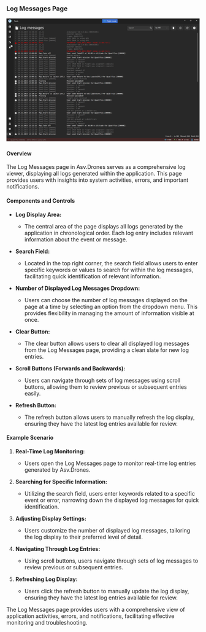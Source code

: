 ### Log Messages Page

![](images//log-page.png)

#### Overview

The Log Messages page in Asv.Drones serves as a comprehensive log viewer, displaying all logs generated within the application. This page provides users with insights into system activities, errors, and important notifications.

#### Components and Controls

- **Log Display Area:**
   - The central area of the page displays all logs generated by the application in chronological order. Each log entry includes relevant information about the event or message.

- **Search Field:**
   - Located in the top right corner, the search field allows users to enter specific keywords or values to search for within the log messages, facilitating quick identification of relevant information.

- **Number of Displayed Log Messages Dropdown:**
   - Users can choose the number of log messages displayed on the page at a time by selecting an option from the dropdown menu. This provides flexibility in managing the amount of information visible at once.

- **Clear Button:**
   - The clear button allows users to clear all displayed log messages from the Log Messages page, providing a clean slate for new log entries.

- **Scroll Buttons (Forwards and Backwards):**
   - Users can navigate through sets of log messages using scroll buttons, allowing them to review previous or subsequent entries easily.

- **Refresh Button:**
   - The refresh button allows users to manually refresh the log display, ensuring they have the latest log entries available for review.

#### Example Scenario

1. **Real-Time Log Monitoring:**
   - Users open the Log Messages page to monitor real-time log entries generated by Asv.Drones.

2. **Searching for Specific Information:**
   - Utilizing the search field, users enter keywords related to a specific event or error, narrowing down the displayed log messages for quick identification.

3. **Adjusting Display Settings:**
   - Users customize the number of displayed log messages, tailoring the log display to their preferred level of detail.

4. **Navigating Through Log Entries:**
   - Using scroll buttons, users navigate through sets of log messages to review previous or subsequent entries.

5. **Refreshing Log Display:**
   - Users click the refresh button to manually update the log display, ensuring they have the latest log entries available for review.

The Log Messages page provides users with a comprehensive view of application activities, errors, and notifications, facilitating effective monitoring and troubleshooting.